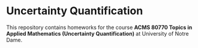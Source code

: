 # Uncertainty Quantification

This repository contains homeworks for the course **ACMS 80770 Topics in Applied Mathematics (Uncertainty Quantification)** at University of Notre Dame.
